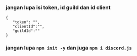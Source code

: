 ### jangan lupa isi token, id guild dan id client
 ```
 {
    "token": "",
    "clientId":"", 
    "guildId":""
}
 ```
 
 ### jangan lupa `npm init -y` dan juga `npm i discord.js`
